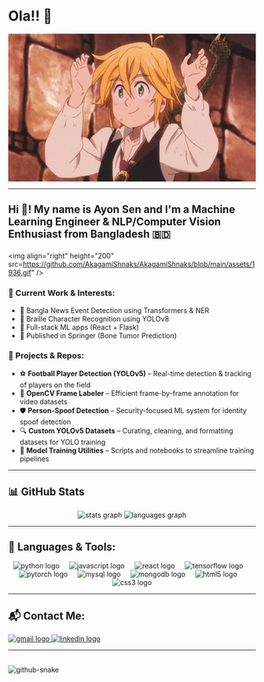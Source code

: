 # Ola!! 👋

<div align="center">
<img height="300" width="700" alt="GIF" align="center" src="https://github.com/AkagamiShnaks/AkagamiShnaks/blob/main/assets/208593.gif">
</div>

---

<h2 align="left">Hi 👋! My name is Ayon Sen and I'm a Machine Learning Engineer & NLP/Computer Vision Enthusiast from Bangladesh 🇧🇩</h2>

###

<img align="right" height="200" src=https://github.com/AkagamiShnaks/AkagamiShnaks/blob/main/assets/1936.gif"  />

### 🔭 Current Work & Interests:
- 🧠 Bangla News Event Detection using Transformers & NER  
- 🧠 Braille Character Recognition using YOLOv8  
- 🧪 Full-stack ML apps (React + Flask)  
- 📄 Published in Springer (Bone Tumor Prediction)

### 🚀 Projects & Repos:
- ⚽ **Football Player Detection (YOLOv5)** – Real-time detection & tracking of players on the field  
- 🎥 **OpenCV Frame Labeler** – Efficient frame-by-frame annotation for video datasets  
- 🛡 **Person-Spoof Detection** – Security-focused ML system for identity spoof detection  
- 🔍 **Custom YOLOv5 Datasets** – Curating, cleaning, and formatting datasets for YOLO training  
- 🧰 **Model Training Utilities** – Scripts and notebooks to streamline training pipelines  

---

## 📊 GitHub Stats

<div align="center">
  <img src="https://github-readme-stats.vercel.app/api?username=AkagamiShnaks&hide_title=false&hide_rank=false&show_icons=true&include_all_commits=true&count_private=true&disable_animations=false&theme=dracula&locale=en&hide_border=false" height="150" alt="stats graph"  />
  <img src="https://github-readme-stats.vercel.app/api/top-langs?username=AkagamiShnaks&locale=en&hide_title=false&layout=compact&card_width=320&langs_count=5&theme=dracula&hide_border=false" height="150" alt="languages graph"  />
</div>

---

## 🧠 Languages & Tools:

<div align="center">
  <img src="https://cdn.jsdelivr.net/gh/devicons/devicon/icons/python/python-original.svg" height="30" alt="python logo" />
  <img width="12" />
  <img src="https://cdn.jsdelivr.net/gh/devicons/devicon/icons/javascript/javascript-original.svg" height="30" alt="javascript logo" />
  <img width="12" />
  <img src="https://cdn.jsdelivr.net/gh/devicons/devicon/icons/react/react-original.svg" height="30" alt="react logo" />
  <img width="12" />
  <img src="https://cdn.jsdelivr.net/gh/devicons/devicon/icons/tensorflow/tensorflow-original.svg" height="30" alt="tensorflow logo" />
  <img width="12" />
  <img src="https://cdn.jsdelivr.net/gh/devicons/devicon/icons/pytorch/pytorch-original.svg" height="30" alt="pytorch logo" />
  <img width="12" />
  <img src="https://cdn.jsdelivr.net/gh/devicons/devicon/icons/mysql/mysql-original.svg" height="30" alt="mysql logo" />
  <img width="12" />
  <img src="https://cdn.jsdelivr.net/gh/devicons/devicon/icons/mongodb/mongodb-original.svg" height="30" alt="mongodb logo" />
  <img width="12" />
  <img src="https://cdn.jsdelivr.net/gh/devicons/devicon/icons/html5/html5-original.svg" height="30" alt="html5 logo" />
  <img width="12" />
  <img src="https://cdn.jsdelivr.net/gh/devicons/devicon/icons/css3/css3-original.svg" height="30" alt="css3 logo" />
</div>

---

## 📬 Contact Me:

<div align="left">
  <a href="mailto:ayon7930@gmail.com" target="_blank">
    <img src="https://img.shields.io/static/v1?message=Gmail&logo=gmail&label=&color=D14836&logoColor=white&labelColor=&style=for-the-badge" height="35" alt="gmail logo" />
  </a>
  <a href="https://www.linkedin.com/in/ayon-sen-a37b50349" target="_blank">
    <img src="https://img.shields.io/static/v1?message=LinkedIn&logo=linkedin&label=&color=0077B5&logoColor=white&labelColor=&style=for-the-badge" height="35" alt="linkedin logo" />
  </a>
</div>

---

<br clear="both">

<picture>
  <source media="(prefers-color-scheme: dark)" srcset="https://raw.githubusercontent.com/tobiasmeyhoefer/tobiasmeyhoefer/output/github-snake-dark.svg" />
  <source media="(prefers-color-scheme: light)" srcset="https://raw.githubusercontent.com/tobiasmeyhoefer/tobiasmeyhoefer/output/github-snake.svg" />
  <img alt="github-snake" src="https://raw.githubusercontent.com/tobiasmeyhoefer/tobiasmeyhoefer/output/github-snake.svg" />
</picture>
